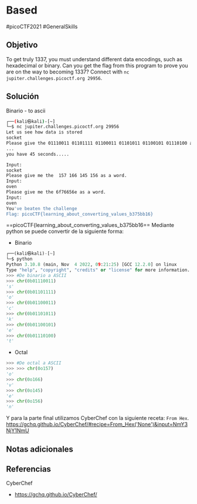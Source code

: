 # Based
#picoCTF2021 #GeneralSkills 
## Objetivo
To get truly 1337, you must understand different data encodings, such as hexadecimal or binary. Can you get the flag from this program to prove you are on the way to becoming 1337? Connect with `nc jupiter.challenges.picoctf.org 29956`.

## Solución
Binario - to ascii
```bash
┌──(kali㉿kali)-[~]
└─$ nc jupiter.challenges.picoctf.org 29956
Let us see how data is stored
socket
Please give the 01110011 01101111 01100011 01101011 01100101 01110100 as a word.
...
you have 45 seconds.....

Input:
socket
Please give me the  157 166 145 156 as a word.
Input:
oven
Please give me the 6f76656e as a word.
Input:
oven
You've beaten the challenge
Flag: picoCTF{learning_about_converting_values_b375bb16}

```

==picoCTF{learning_about_converting_values_b375bb16==
Mediante python se puede convertir de la siguiente forma:
- Binario
```python
┌──(kali㉿kali)-[~]
└─$ python
Python 3.10.8 (main, Nov  4 2022, 09:21:25) [GCC 12.2.0] on linux
Type "help", "copyright", "credits" or "license" for more information.
>>> #De binario a ASCII
>>> chr(0b01110011)
's'
>>> chr(0b01101111)
'o'
>>> chr(0b01100011)
'c'
>>> chr(0b01101011)
'k'
>>> chr(0b01100101)
'e'
>>> chr(0b01110100)
't'
```

- Octal
```python
>>> #De octal a ASCII
>>> >>> chr(0o157)
'o'
>>> chr(0o166)
'v'
>>> chr(0o145)
'e'
>>> chr(0o156)
'n'

```

Y para la parte final utilizamos CyberChef con la siguiente receta: `From Hex`.
https://gchq.github.io/CyberChef/#recipe=From_Hex('None')&input=NmY3NjY1NmU
## Notas adicionales

## Referencias
CyberChef
- https://gchq.github.io/CyberChef/